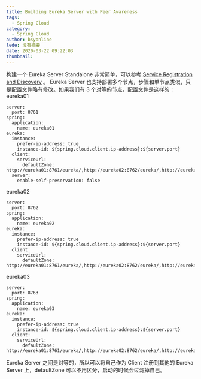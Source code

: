 ```yaml
---
title: Building Eureka Server with Peer Awareness
tags:
  - Spring Cloud
category:
  - Spring Cloud
author: bsyonline
lede: 没有摘要
date: 2020-03-22 09:22:03
thumbnail:
---
```


构建一个 Eureka Server Standalone 非常简单，可以参考 [Service Registration and Discovery](../../../../2018/06/16/service-registration-and-discovery/) 。
Eureka Server 也支持部署多个节点，步骤和单节点类似，只是配置文件略有修改。如果我们有 3 个对等的节点，配置文件是这样的：
eureka01
```
server:
  port: 8761
spring:
  application:
    name: eureka01
eureka:
  instance:
    prefer-ip-address: true
    instance-id: ${spring.cloud.client.ip-address}:${server.port}
  client:
    serviceUrl:
      defaultZone: http://eureka01:8761/eureka/,http://eureka02:8762/eureka/,http://eureka03:8763/eureka/
  server:
    enable-self-preservation: false
```
eureka02
```
server:
  port: 8762
spring:
  application:
    name: eureka02
eureka:
  instance:
    prefer-ip-address: true
    instance-id: ${spring.cloud.client.ip-address}:${server.port}
  client:
    serviceUrl:
      defaultZone: http://eureka01:8761/eureka/,http://eureka02:8762/eureka/,http://eureka03:8763/eureka/
```
eureka03
```
server:
  port: 8763
spring:
  application:
    name: eureka03
eureka:
  instance:
    prefer-ip-address: true
    instance-id: ${spring.cloud.client.ip-address}:${server.port}
  client:
    serviceUrl:
      defaultZone: http://eureka01:8761/eureka/,http://eureka02:8762/eureka/,http://eureka03:8763/eureka/
```

Eureka Server 之间是对等的，所以可以将自己作为 Client 注册到其他的 Eureka Server 上，defaultZone 可以不用区分，启动的时候会过滤掉自己。